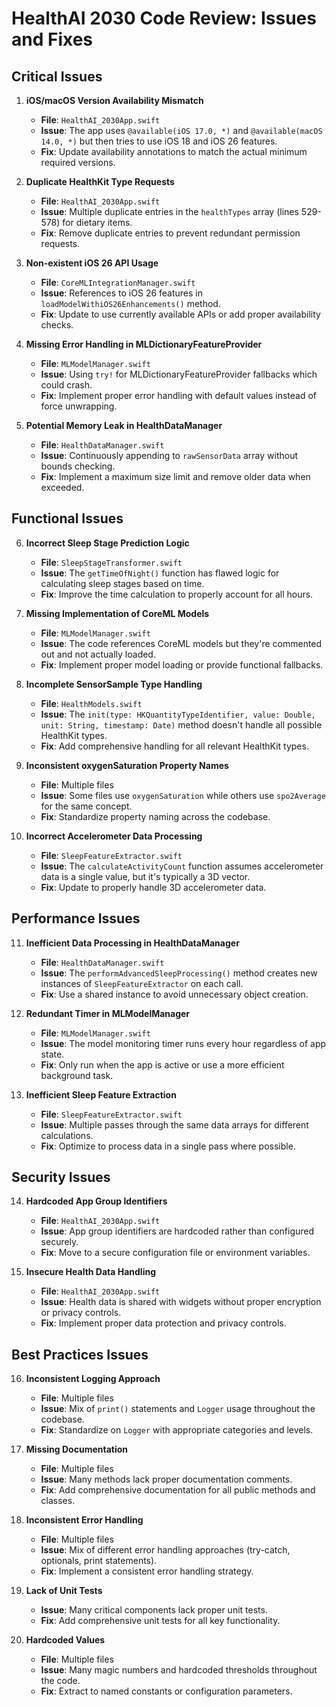# HealthAI 2030 Code Review: Issues and Fixes

## Critical Issues

1. **iOS/macOS Version Availability Mismatch**
   - **File**: `HealthAI_2030App.swift`
   - **Issue**: The app uses `@available(iOS 17.0, *)` and `@available(macOS 14.0, *)` but then tries to use iOS 18 and iOS 26 features.
   - **Fix**: Update availability annotations to match the actual minimum required versions.

2. **Duplicate HealthKit Type Requests**
   - **File**: `HealthAI_2030App.swift`
   - **Issue**: Multiple duplicate entries in the `healthTypes` array (lines 529-578) for dietary items.
   - **Fix**: Remove duplicate entries to prevent redundant permission requests.

3. **Non-existent iOS 26 API Usage**
   - **File**: `CoreMLIntegrationManager.swift`
   - **Issue**: References to iOS 26 features in `loadModelWithiOS26Enhancements()` method.
   - **Fix**: Update to use currently available APIs or add proper availability checks.

4. **Missing Error Handling in MLDictionaryFeatureProvider**
   - **File**: `MLModelManager.swift`
   - **Issue**: Using `try!` for MLDictionaryFeatureProvider fallbacks which could crash.
   - **Fix**: Implement proper error handling with default values instead of force unwrapping.

5. **Potential Memory Leak in HealthDataManager**
   - **File**: `HealthDataManager.swift`
   - **Issue**: Continuously appending to `rawSensorData` array without bounds checking.
   - **Fix**: Implement a maximum size limit and remove older data when exceeded.

## Functional Issues

6. **Incorrect Sleep Stage Prediction Logic**
   - **File**: `SleepStageTransformer.swift`
   - **Issue**: The `getTimeOfNight()` function has flawed logic for calculating sleep stages based on time.
   - **Fix**: Improve the time calculation to properly account for all hours.

7. **Missing Implementation of CoreML Models**
   - **File**: `MLModelManager.swift`
   - **Issue**: The code references CoreML models but they're commented out and not actually loaded.
   - **Fix**: Implement proper model loading or provide functional fallbacks.

8. **Incomplete SensorSample Type Handling**
   - **File**: `HealthModels.swift`
   - **Issue**: The `init(type: HKQuantityTypeIdentifier, value: Double, unit: String, timestamp: Date)` method doesn't handle all possible HealthKit types.
   - **Fix**: Add comprehensive handling for all relevant HealthKit types.

9. **Inconsistent oxygenSaturation Property Names**
   - **File**: Multiple files
   - **Issue**: Some files use `oxygenSaturation` while others use `spo2Average` for the same concept.
   - **Fix**: Standardize property naming across the codebase.

10. **Incorrect Accelerometer Data Processing**
    - **File**: `SleepFeatureExtractor.swift`
    - **Issue**: The `calculateActivityCount` function assumes accelerometer data is a single value, but it's typically a 3D vector.
    - **Fix**: Update to properly handle 3D accelerometer data.

## Performance Issues

11. **Inefficient Data Processing in HealthDataManager**
    - **File**: `HealthDataManager.swift`
    - **Issue**: The `performAdvancedSleepProcessing()` method creates new instances of `SleepFeatureExtractor` on each call.
    - **Fix**: Use a shared instance to avoid unnecessary object creation.

12. **Redundant Timer in MLModelManager**
    - **File**: `MLModelManager.swift`
    - **Issue**: The model monitoring timer runs every hour regardless of app state.
    - **Fix**: Only run when the app is active or use a more efficient background task.

13. **Inefficient Sleep Feature Extraction**
    - **File**: `SleepFeatureExtractor.swift`
    - **Issue**: Multiple passes through the same data arrays for different calculations.
    - **Fix**: Optimize to process data in a single pass where possible.

## Security Issues

14. **Hardcoded App Group Identifiers**
    - **File**: `HealthAI_2030App.swift`
    - **Issue**: App group identifiers are hardcoded rather than configured securely.
    - **Fix**: Move to a secure configuration file or environment variables.

15. **Insecure Health Data Handling**
    - **File**: `HealthAI_2030App.swift`
    - **Issue**: Health data is shared with widgets without proper encryption or privacy controls.
    - **Fix**: Implement proper data protection and privacy controls.

## Best Practices Issues

16. **Inconsistent Logging Approach**
    - **File**: Multiple files
    - **Issue**: Mix of `print()` statements and `Logger` usage throughout the codebase.
    - **Fix**: Standardize on `Logger` with appropriate categories and levels.

17. **Missing Documentation**
    - **File**: Multiple files
    - **Issue**: Many methods lack proper documentation comments.
    - **Fix**: Add comprehensive documentation for all public methods and classes.

18. **Inconsistent Error Handling**
    - **File**: Multiple files
    - **Issue**: Mix of different error handling approaches (try-catch, optionals, print statements).
    - **Fix**: Implement a consistent error handling strategy.

19. **Lack of Unit Tests**
    - **Issue**: Many critical components lack proper unit tests.
    - **Fix**: Add comprehensive unit tests for all key functionality.

20. **Hardcoded Values**
    - **File**: Multiple files
    - **Issue**: Many magic numbers and hardcoded thresholds throughout the code.
    - **Fix**: Extract to named constants or configuration parameters.